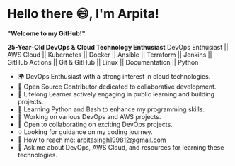 # Hello there :smile:, I'm Arpita!
**"Welcome to my GitHub!"**

**25-Year-Old DevOps & Cloud Technology Enthusiast**
DevOps Enthusiast || AWS Cloud || Kubernetes || Docker || Ansible || Terraform || Jenkins || GitHub Actions || Git & GitHub || Linux || Documentation || Python

- 🌍 DevOps Enthusiast with a strong interest in cloud technologies.
- 🚀 Open Source Contributor dedicated to collaborative development.
- 🌱 Lifelong Learner actively engaging in public learning and building projects.
- 🌱 Learning Python and Bash to enhance my programming skills.
- 🔭 Working on various DevOps and AWS projects.
- 🤝 Open to collaborating on exciting DevOps projects.
- 💡 Looking for guidance on my coding journey.
- 📧 How to reach me: arpitasingh199812@gmail.com
- 💬 Ask me about DevOps, AWS Cloud, and resources for learning these technologies.
